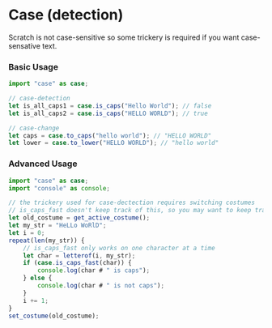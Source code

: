 # Case (detection)
Scratch is not case-sensitive so some trickery is required if you want case-sensative text.

### Basic Usage
```js
import "case" as case;

// case-detection
let is_all_caps1 = case.is_caps("Hello World"); // false
let is_all_caps2 = case.is_caps("HELLO WORLD"); // true

// case-change
let caps = case.to_caps("hello world"); // "HELLO WORLD"
let lower = case.to_lower("HELLO WORLD"); // "hello world"
```

### Advanced Usage
```js
import "case" as case;
import "console" as console;

// the trickery used for case-dectection requires switching costumes
// is_caps_fast doesn't keep track of this, so you may want to keep track of the current costume manually
let old_costume = get_active_costume();
let my_str = "HeLLo WoRlD";
let i = 0;
repeat(len(my_str)) {
    // is_caps_fast only works on one character at a time
    let char = letterof(i, my_str);
    if (case.is_caps_fast(char)) {
        console.log(char # " is caps");
    } else {
        console.log(char # " is not caps");
    }
    i += 1;
}
set_costume(old_costume);
```